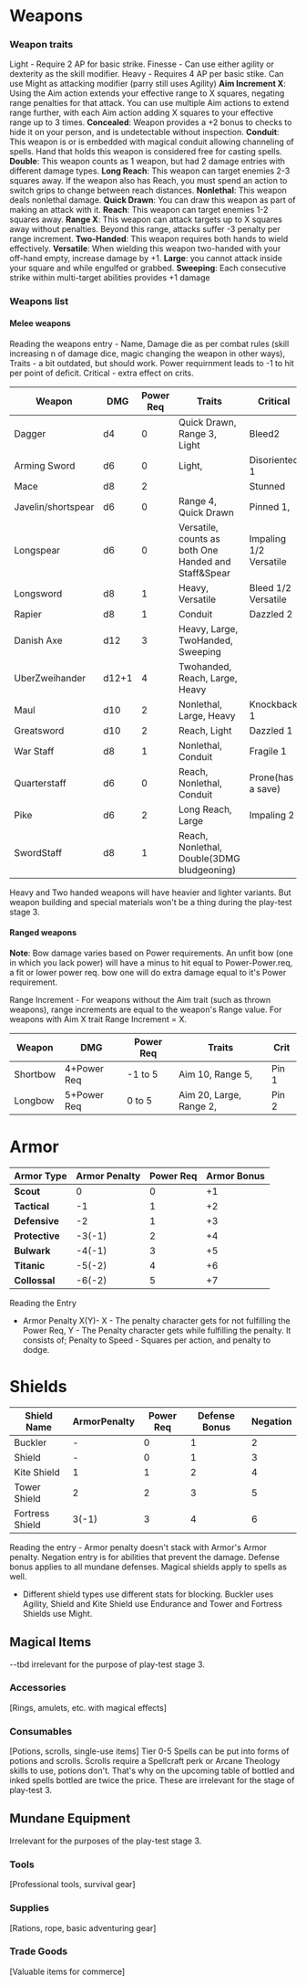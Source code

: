 # Weapons
### Weapon traits
Light - Require 2 AP for basic strike.
Finesse - Can use either agility or dexterity as the skill modifier.
Heavy - Requires 4 AP per basic stike. Can use Might as attacking modifier (parry still uses Agility)
**Aim Increment X**: Using the Aim action extends your effective range to X squares, negating range penalties for that attack. You can use multiple Aim actions to extend range further, with each Aim action adding X squares to your effective range up to 3 times.
**Concealed**: Weapon provides a +2 bonus to checks to hide it on your person, and is undetectable without inspection.
**Conduit**: This weapon is or is embedded with magical conduit allowing channeling of spells. Hand that holds this weapon is considered free for casting spells.
**Double**: This weapon counts as 1 weapon, but had 2 damage entries with different damage types. 
**Long Reach**: This weapon can target enemies 2-3 squares away. If the weapon also has Reach, you must spend an action to switch grips to change between reach distances.
**Nonlethal**: This weapon deals nonlethal damage.
**Quick Drawn**: You can draw this weapon as part of making an attack with it. 
**Reach**: This weapon can target enemies 1-2 squares away. 
**Range X**: This weapon can attack targets up to X squares away without penalties. Beyond this range, attacks suffer -3 penalty per range increment.
**Two-Handed**: This weapon requires both hands to wield effectively. 
**Versatile**: When wielding this weapon two-handed with your off-hand empty, increase damage by +1.
**Large**: you cannot attack inside your square and while engulfed or grabbed. 
**Sweeping**: Each consecutive strike within multi-target abilities provides +1 damage


### Weapons list
#### Melee weapons
Reading the weapons entry - Name, Damage die as per combat rules (skill increasing n of damage dice, magic changing the weapon in other ways), Traits - a bit outdated, but should work. Power requirnment leads to -1 to hit per point of deficit. Critical - extra effect on crits.

| Weapon             | DMG   | Power Req | Traits                                               | Critical               |
| ------------------ | ----- | --------- | ---------------------------------------------------- | ---------------------- |
| Dagger             | d4    | 0         | Quick Drawn, Range 3, Light                          | Bleed2                 |
| Arming Sword       | d6    | 0         | Light,                                               | Disoriented 1          |
| Mace               | d8    | 2         |                                                      | Stunned                |
| Javelin/shortspear | d6    | 0         | Range 4, Quick Drawn                                 | Pinned 1,              |
| Longspear          | d6    | 0         | Versatile, counts as both One Handed and Staff&Spear | Impaling 1/2 Versatile |
| Longsword          | d8    | 1         | Heavy, Versatile                                     | Bleed 1/2 Versatile    |
| Rapier             | d8    | 1         | Conduit                                              | Dazzled 2              |
| Danish Axe         | d12   | 3         | Heavy, Large, TwoHanded, Sweeping                    |                        |
| UberZweihander     | d12+1 | 4         | Twohanded, Reach, Large, Heavy                       |                        |
| Maul               | d10   | 2         | Nonlethal, Large, Heavy                              | Knockback 1            |
| Greatsword         | d10   | 2         | Reach, Light                                         | Dazzled 1              |
| War Staff          | d8    | 1         | Nonlethal, Conduit                                   | Fragile 1              |
| Quarterstaff       | d6    | 0         | Reach, Nonlethal, Conduit                            | Prone(has a save)      |
| Pike               | d6    | 2         | Long Reach, Large                                    | Impaling 2             |
| SwordStaff         | d8    | 1         | Reach, Nonlethal, Double(3DMG bludgeoning)           |                        |
Heavy and Two handed weapons will have heavier and lighter variants. But weapon building and special materials won't be a thing during the play-test stage 3. 
#### Ranged weapons
**Note**: Bow damage varies based on Power requirements. An unfit bow (one in which you lack power) will have a minus to hit equal to Power-Power.req, 
a fit or lower power req. bow one will do extra damage equal to it's Power requirement. 

Range Increment - For weapons without the Aim trait (such as thrown weapons), range increments are equal to the weapon's Range value. For weapons with Aim X trait Range Increment = X.

| Weapon   | DMG         | Power Req | Traits                  | Crit  |
| -------- | ----------- | --------- | ----------------------- | ----- |
| Shortbow | 4+Power Req | -1 to 5   | Aim 10, Range 5,        | Pin 1 |
| Longbow  | 5+Power Req | 0 to 5    | Aim 20, Large, Range 2, | Pin 2 |

# Armor

| **Armor Type** | **Armor Penalty** | **Power Req** | **Armor Bonus** |
| -------------- | ----------------- | ------------- | --------------- |
| **Scout**      | 0                 | 0             | +1              |
| **Tactical**   | -1                | 1             | +2              |
| **Defensive**  | -2                | 1             | +3              |
| **Protective** | -3(-1)            | 2             | +4              |
| **Bulwark**    | -4(-1)            | 3             | +5              |
| **Titanic**    | -5(-2)            | 4             | +6              |
| **Collossal**  | -6(-2)            | 5             | +7              |

Reading the Entry
- Armor Penalty X(Y)- X - The penalty character gets for not fulfilling the Power Req, Y - The Penalty character gets while fulfilling the penalty. It consists of; Penalty to Speed - Squares per action, and penalty to dodge. 
# Shields

| **Shield Name** |**ArmorPenalty** | **Power Req** | **Defense Bonus**| **Negation**|
| --------------- | --------------- | ------------- | ---------------- | ------------|
| Buckler         | -               | 0             | 1                | 2           |
| Shield          | -               | 0             | 1                | 3           |
| Kite Shield     | 1               | 1             | 2                | 4           |
| Tower Shield    | 2               | 2             | 3                | 5           |
| Fortress Shield | 3(-1)           | 3             | 4                | 6           |
Reading the entry - Armor penalty doesn't stack with Armor's Armor penalty. Negation entry is for abilities that prevent the damage. Defense bonus applies to all mundane defenses. Magical shields apply to spells as well. 
- Different shield types use different stats for blocking.
Buckler uses Agility, Shield and Kite Shield use Endurance and Tower and Fortress Shields use Might.

## Magical Items
--tbd irrelevant for the purpose of play-test stage 3.


### Accessories
[Rings, amulets, etc. with magical effects]


### Consumables
[Potions, scrolls, single-use items]
Tier 0-5 Spells can be put into forms of potions and scrolls. Scrolls require a Spellcraft perk or Arcane Theology skills to use, potions don't. That's why on the upcoming table of bottled and inked spells bottled are twice the price.
These are irrelevant for the stage of play-test 3.

## Mundane Equipment
Irrelevant for the purposes of the play-test stage 3.
### Tools
[Professional tools, survival gear]

### Supplies
[Rations, rope, basic adventuring gear]

### Trade Goods
[Valuable items for commerce]
